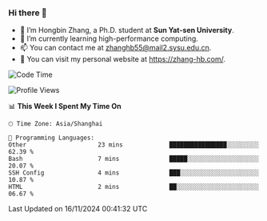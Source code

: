 ### Hi there 👋

- 🔭 I’m Hongbin Zhang, a Ph.D. student at **Sun Yat-sen University**.
- 🌱 I’m currently learning high-performance computing.
- 📫 You can contact me at zhanghb55@mail2.sysu.edu.cn.
- 👀 You can visit my personal website at https://zhang-hb.com/.

<!--START_SECTION:waka-->
![Code Time](http://img.shields.io/badge/Code%20Time-350%20hrs%2020%20mins-blue)

![Profile Views](http://img.shields.io/badge/Profile%20Views-0-blue)

📊 **This Week I Spent My Time On** 

```text
🕑︎ Time Zone: Asia/Shanghai

💬 Programming Languages: 
Other                    23 mins             ████████████████░░░░░░░░░   62.39 % 
Bash                     7 mins              █████░░░░░░░░░░░░░░░░░░░░   20.07 % 
SSH Config               4 mins              ███░░░░░░░░░░░░░░░░░░░░░░   10.87 % 
HTML                     2 mins              ██░░░░░░░░░░░░░░░░░░░░░░░   06.67 % 
```


 Last Updated on 16/11/2024 00:41:32 UTC
<!--END_SECTION:waka-->
